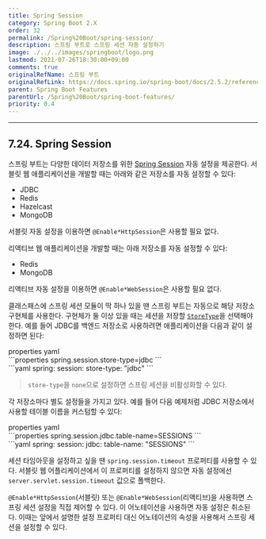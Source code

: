 ```yaml
---
title: Spring Session
category: Spring Boot 2.X
order: 32
permalink: /Spring%20Boot/spring-session/
description: 스프링 부트로 스프링 세션 자동 설정하기
image: ./../../images/springboot/logo.png
lastmod: 2021-07-26T18:30:00+09:00
comments: true
originalRefName: 스프링 부트
originalRefLink: https://docs.spring.io/spring-boot/docs/2.5.2/reference/htmlsingle/#features.spring-session
parent: Spring Boot Features
parentUrl: /Spring%20Boot/spring-boot-features/
priority: 0.4
---
```

<script>defaultLanguages = ['properties']</script>

---

## 7.24. Spring Session

스프링 부트는 다양한 데이터 저장소를 위한 [Spring Session](https://spring.io/projects/spring-session) 자동 설정을 제공한다. 서블릿 웹 애플리케이션을 개발할 때는 아래와 같은 저장소를 자동 설정할 수 있다:

- JDBC
- Redis
- Hazelcast
- MongoDB

서블릿 자동 설정을 이용하면 `@Enable*HttpSession`은 사용할 필요 없다.

리액티브 웹 애플리케이션을 개발할 때는 아래 저장소를 자동 설정할 수 있다:

- Redis
- MongoDB

리액티브 자동 설정을 이용하면 `@Enable*WebSession`은 사용할 필요 없다.

클래스패스에 스프링 세션 모듈이 딱 하나 있을 땐 스프링 부트는 자동으로 해당 저장소 구현체를 사용한다. 구현체가 둘 이상 있을 때는 세션을 저장할 [`StoreType`](https://github.com/spring-projects/spring-boot/tree/v2.5.2/spring-boot-project/spring-boot-autoconfigure/src/main/java/org/springframework/boot/autoconfigure/session/StoreType.java)을 선택해야 한다. 예를 들어 JDBC를 백엔드 저장소로 사용하려면 애플리케이션을 다음과 같이 설정하면 된다:

<div class="switch-language-wrapper properties yaml">
<span class="switch-language properties">properties</span>
<span class="switch-language yaml">yaml</span>
</div>
<div class="language-only-for-properties properties yaml"></div>
```properties
spring.session.store-type=jdbc
```
<div class="language-only-for-yaml properties yaml"></div>
```yaml
spring:
  session:
    store-type: "jdbc"
```

> `store-type`을 `none`으로 설정하면 스프링 세션을 비활성화할 수 있다.

각 저장소마다 별도 설정들을 가지고 있다. 예를 들어 다음 예제처럼 JDBC 저장소에서 사용할 테이블 이름을 커스텀할 수 있다:

<div class="switch-language-wrapper properties yaml">
<span class="switch-language properties">properties</span>
<span class="switch-language yaml">yaml</span>
</div>
<div class="language-only-for-properties properties yaml"></div>
```properties
spring.session.jdbc.table-name=SESSIONS
```
<div class="language-only-for-yaml properties yaml"></div>
```yaml
spring:
  session:
    jdbc:
      table-name: "SESSIONS"
```

세션 타임아웃을 설정하고 싶을 땐 `spring.session.timeout` 프로퍼티를 사용할 수 있다. 서블릿 웹 어플리케이션에서 이 프로퍼티를 설정하지 않으면 자동 설정에선 `server.servlet.session.timeout` 값으로 폴백한다.

`@Enable*HttpSession`(서블릿) 또는 `@Enable*WebSession`(리액티브)을 사용하면 스프링 세션 설정을 직접 제어할 수 있다. 이 어노테이션을 사용하면 자동 설정은 취소된다. 이때는 앞에서 설명한 설정 프로퍼티 대신 어노테이션의 속성을 사용해서 스프링 세션을 설정할 수 있다.
